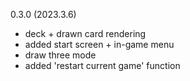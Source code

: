 0.3.0 (2023.3.6)
* deck + drawn card rendering
* added start screen + in-game menu
* draw three mode
* added 'restart current game' function
